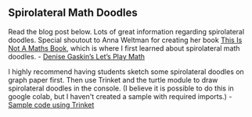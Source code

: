 ## Spirolateral Math Doodles

Read the blog post below. Lots of great information regarding spirolateral doodles. Special shoutout to Anna Weltman for creating her book [This Is Not A Maths Book](https://www.amazon.com/This-Not-Maths-Book-Activity/dp/1782402055), which is where I first learned about spirolateral math doodles. 
    - [Denise Gaskin’s Let’s Play Math](https://denisegaskins.com/2015/10/01/spirolateral-math-doodles/)

I highly recommend having students sketch some spirolateral doodles on graph paper first. Then use Trinket and the turtle module to draw spirolateral doodles in the console. (I believe it is possible to do this in google colab, but I haven't created a sample with required imports.)
    - [Sample code using Trinket](https://trinket.io/python/f826868f20)

